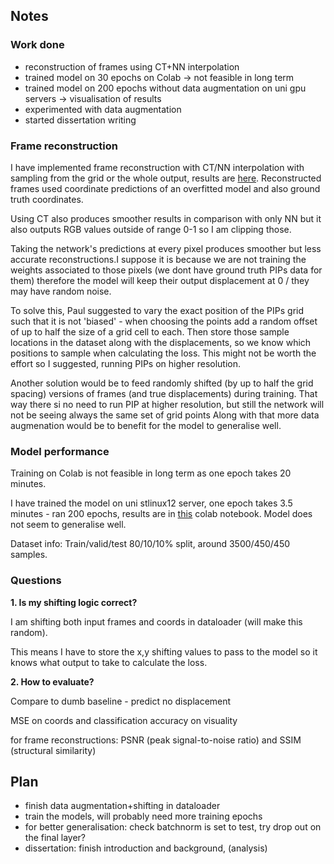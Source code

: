 ## Notes ##
### Work done
* reconstruction of frames using CT+NN interpolation
* trained model on 30 epochs on Colab -> not feasible in long term
* trained model on 200 epochs without data augmentation on uni gpu servers -> visualisation of results
* experimented with data augmentation
* started dissertation writing

### Frame reconstruction
I have implemented frame reconstruction with CT/NN interpolation with sampling from the grid or the whole output, results are [here](https://github.com/tranlg99/L4_project/blob/main/src/colab_notebooks/frame_reconstruction.ipynb).
Reconstructed frames used coordinate predictions of an overfitted model and also ground truth coordinates.

Using CT also produces smoother results in comparison with only NN but it also outputs RGB values outside of range 0-1 so I am clipping those.

Taking the network's predictions at every pixel produces smoother but less accurate reconstructions.I suppose it is because we are not training the weights associated to those pixels (we dont have ground truth PIPs data for them) therefore the model will keep their output displacement at 0 / they may have random noise.

To solve this, Paul suggested to vary the exact position of the PIPs grid such that it is not 'biased' - when choosing the points add a random offset of up to half the size of a grid cell to each.
Then store those sample locations in the dataset along with the displacements, so we know which positions to sample when calculating the loss. This might not be worth the effort so I suggested, running PIPs on higher resolution.

Another solution would be to feed randomly shifted (by up to half the grid spacing) versions of frames (and true displacements) during training. That way there si no need to run PIP at higher resolution, but still the network will not be seeing always the same set of grid points
Along with that more data augmenation would be to benefit for the model to generalise well.

### Model performance

Training on Colab is not feasible in long term as one epoch takes 20 minutes.

I have trained the model on uni stlinux12 server, one epoch takes 3.5 minutes - ran 200 epochs, results are in [this](https://github.com/tranlg99/L4_project/blob/main/src/colab_notebooks/model_1_results.ipynb) colab notebook.
Model does not seem to generalise well.

Dataset info: Train/valid/test 80/10/10% split, around 3500/450/450 samples.

### Questions
__1. Is my shifting logic correct?__

I am shifting both input frames and coords in dataloader (will make this random).

This means I have to store the x,y shifting values to pass to the model so it knows what output to take to calculate the loss.

__2. How to evaluate?__

Compare to dumb baseline - predict no displacement

MSE on coords and classification accuracy on visuality

for frame reconstructions: PSNR (peak signal-to-noise ratio) and SSIM (structural similarity)

## Plan ##
* finish data augmentation+shifting in dataloader
* train the models, will probably need more training epochs
* for better generalisation: check batchnorm is set to test, try drop out on the final layer?
* dissertation: finish introduction and background, (analysis)
